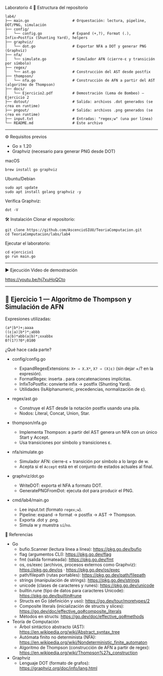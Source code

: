 Laboratorio 4
📁 Estructura del repositorio

```
lab4/
├── main.go                    # Orquestación: lectura, pipeline, DOT/PNG, simulación
├── config/
│   └── config.go              # Expand (+,?), Format (.), Infix→Postfix (Shunting Yard), helpers
├── graphviz/
│   └── dot.go                 # Exportar NFA a DOT y generar PNG (Graphviz)
├── nfa/
│   └── simulate.go            # Simulador AFN (cierre-ε y transición por símbolo)
├── regex/
│   └── ast.go                 # Construcción del AST desde postfix
├── thompson/
│   └── nfa.go                 # Construcción de AFN a partir del AST (algoritmo de Thompson)
├── docs/
│   └── Ejercicio2.pdf         # Demostración (Lema de Bombeo) — Ejercicio 2
├── dotout/                    # Salida: archivos .dot generados (se crea en runtime)
├── pngout/                    # Salida: archivos .png generados (se crea en runtime)
├── input.txt                  # Entradas: "regex;w" (una por línea)
└── README.md                  # Este archivo
```

---

⚙️ Requisitos previos
- Go ≥ 1.20
- Graphviz (necesario para generar PNG desde DOT)

macOS
```
brew install go graphviz
```

Ubuntu/Debian
```
sudo apt update
sudo apt install golang graphviz -y
```

Verifica Graphviz:
```
dot -V
```

🛠️ Instalación
Clonar el repositorio:

```
git clone https://github.com/AscencioSIUU/TeoriaComputacion.git
cd TeoriaComputacion/labs/lab4
```

Ejecutar el laboratorio:

```
cd ejercicio1
go run main.go
```

---

▶️ Ejecución
Video de demostración

https://youtu.be/hj7xuHoQCto

---

## 🔹 Ejercicio 1 — Algoritmo de Thompson y Simulación de AFN

Expresiones utilizadas:
```
(a*|b*)+;aaaa
((ε|a)|b*)*;abbb
(a|b)*abb(a|b)*;xxabbx
0?(1?)?0*;0100
```

¿Qué hace cada parte?

- config/config.go
     - ExpandRegexExtensions: `X+ → X.X*`, `X? → (X|ε)` (sin dejar +/? en la expresión).
     - FormatRegex: inserta . para concatenaciones implícitas.
     - InfixToPostfix: convierte infix → postfix (Shunting Yard).
     - Utilidades (IsAlphanumeric, precedencias, normalización de ε).
- regex/ast.go
     - Construye el AST desde la notación postfix usando una pila.
     - Nodos: Literal, Concat, Union, Star.
- thompson/nfa.go
     - Implementa Thompson: a partir del AST genera un NFA con un único Start y Accept.
     - Usa transiciones por símbolo y transiciones ε.

- nfa/simulate.go
     - Simulador AFN: cierre-ε + transición por símbolo a lo largo de w.
     - Acepta si el `Accept` está en el conjunto de estados actuales al final.
- graphviz/dot.go
     - WriteDOT: exporta el NFA a formato DOT.
     - GeneratePNGFromDot: ejecuta dot para producir el PNG.
- cmd/lab4/main.go
     - Lee input.txt (formato `regex;w`).
     - Pipeline: expand → format → postfix → AST → Thompson.
     - Exporta .dot y .png.
     - Simula w y muestra `sí`/`no`.


🔗 Referencias

- Go
     - bufio.Scanner (lectura línea a línea): https://pkg.go.dev/bufio
     - flag (argumentos CLI): https://pkg.go.dev/flag
     - fmt (salida formateada): https://pkg.go.dev/fmt
     - os, os/exec (archivos, procesos externos como Graphviz): https://pkg.go.dev/os · https://pkg.go.dev/os/exec
     - path/filepath (rutas portables): https://pkg.go.dev/path/filepath
     - strings (manipulación de strings): https://pkg.go.dev/strings
     - unicode (clases de caracteres y runes): https://pkg.go.dev/unicode
     - builtin.rune (tipo de datos para caracteres Unicode): https://pkg.go.dev/builtin#rune
     - Structs en Go (definición y uso): https://go.dev/tour/moretypes/2
     - Composite literals (inicialización de structs y slices): https://go.dev/doc/effective_go#composite_literals
     - Métodos en structs: https://go.dev/doc/effective_go#methods
- Teoría de Computación
     - Árbol sintáctico abstracto (AST): https://en.wikipedia.org/wiki/Abstract_syntax_tree
     - Autómata finito no determinista (NFA): https://en.wikipedia.org/wiki/Nondeterministic_finite_automaton
     - Algoritmo de Thompson (construcción de AFN a partir de regex): https://en.wikipedia.org/wiki/Thompson%27s_construction
- Graphviz
     - Lenguaje DOT (formato de grafos): https://graphviz.org/doc/info/lang.html
